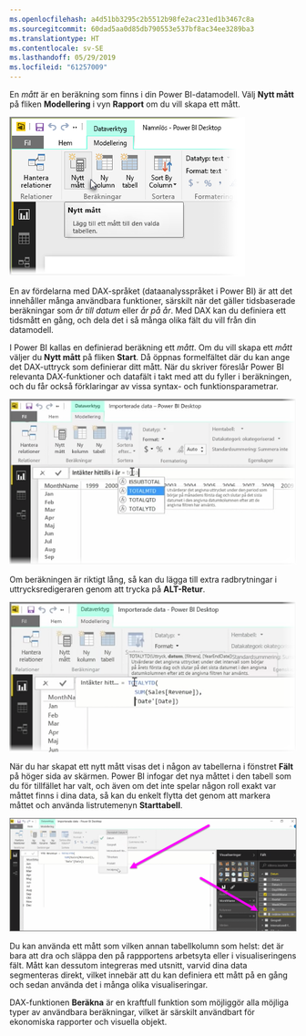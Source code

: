 ```yaml
---
ms.openlocfilehash: a4d51bb3295c2b5512b98fe2ac231ed1b3467c8a
ms.sourcegitcommit: 60dad5aa0d85db790553e537bf8ac34ee3289ba3
ms.translationtype: HT
ms.contentlocale: sv-SE
ms.lasthandoff: 05/29/2019
ms.locfileid: "61257009"
---
```

En *mått* är en beräkning som finns i din Power BI-datamodell. Välj **Nytt mått** på fliken **Modellering** i vyn **Rapport** om du vill skapa ett mått.

![](media/2-5-create-calculated-measures/2-5_1.png)

En av fördelarna med DAX-språket (dataanalysspråket i Power BI) är att det innehåller många användbara funktioner, särskilt när det gäller tidsbaserade beräkningar som *år till datum* eller *år på år*. Med DAX kan du definiera ett tidsmått en gång, och dela det i så många olika fält du vill från din datamodell.

I Power BI kallas en definierad beräkning ett *mått*. Om du vill skapa ett *mått* väljer du **Nytt mått** på fliken **Start**. Då öppnas formelfältet där du kan ange det DAX-uttryck som definierar ditt mått. När du skriver föreslår Power BI relevanta DAX-funktioner och datafält i takt med att du fyller i beräkningen, och du får också förklaringar av vissa syntax- och funktionsparametrar.

![](media/2-5-create-calculated-measures/2-5_2.png)

Om beräkningen är riktigt lång, så kan du lägga till extra radbrytningar i uttrycksredigeraren genom att trycka på **ALT-Retur**.

![](media/2-5-create-calculated-measures/2-5_3.png)

När du har skapat ett nytt mått visas det i någon av tabellerna i fönstret **Fält** på höger sida av skärmen. Power BI infogar det nya måttet i den tabell som du för tillfället har valt, och även om det inte spelar någon roll exakt var måttet finns i dina data, så kan du enkelt flytta det genom att markera måttet och använda listrutemenyn **Starttabell**.

![](media/2-5-create-calculated-measures/2-5_4.png)

Du kan använda ett mått som vilken annan tabellkolumn som helst: det är bara att dra och släppa den på rappportens arbetsyta eller i visualiseringens fält. Mått kan dessutom integreras med utsnitt, varvid dina data segmenteras direkt, vilket innebär att du kan definiera ett mått på en gång och sedan använda det i många olika visualiseringar.

DAX-funktionen **Beräkna** är en kraftfull funktion som möjliggör alla möjliga typer av användbara beräkningar, vilket är särskilt användbart för ekonomiska rapporter och visuella objekt.

